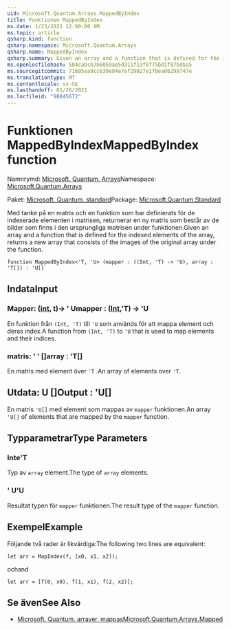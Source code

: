 ```yaml
---
uid: Microsoft.Quantum.Arrays.MappedByIndex
title: Funktionen MappedByIndex
ms.date: 1/23/2021 12:00:00 AM
ms.topic: article
qsharp.kind: function
qsharp.namespace: Microsoft.Quantum.Arrays
qsharp.name: MappedByIndex
qsharp.summary: Given an array and a function that is defined for the indexed elements of the array, returns a new array that consists of the images of the original array under the function.
ms.openlocfilehash: 584cabcb7b6059ae5d311f13f5f75bd1f87bdba5
ms.sourcegitcommit: 71605ea9cc630e84e7ef29027e1f0ea06299747e
ms.translationtype: MT
ms.contentlocale: sv-SE
ms.lasthandoff: 01/26/2021
ms.locfileid: "98845672"
---
```

# <a name="mappedbyindex-function"></a><span data-ttu-id="f126a-102">Funktionen MappedByIndex</span><span class="sxs-lookup"><span data-stu-id="f126a-102">MappedByIndex function</span></span>

<span data-ttu-id="f126a-103">Namnrymd: [Microsoft. Quantum. Arrays](xref:Microsoft.Quantum.Arrays)</span><span class="sxs-lookup"><span data-stu-id="f126a-103">Namespace: [Microsoft.Quantum.Arrays](xref:Microsoft.Quantum.Arrays)</span></span>

<span data-ttu-id="f126a-104">Paket: [Microsoft. Quantum. standard](https://nuget.org/packages/Microsoft.Quantum.Standard)</span><span class="sxs-lookup"><span data-stu-id="f126a-104">Package: [Microsoft.Quantum.Standard](https://nuget.org/packages/Microsoft.Quantum.Standard)</span></span>


<span data-ttu-id="f126a-105">Med tanke på en matris och en funktion som har definierats för de indexerade elementen i matrisen, returnerar en ny matris som består av de bilder som finns i den ursprungliga matrisen under funktionen.</span><span class="sxs-lookup"><span data-stu-id="f126a-105">Given an array and a function that is defined for the indexed elements of the array, returns a new array that consists of the images of the original array under the function.</span></span>

```qsharp
function MappedByIndex<'T, 'U> (mapper : ((Int, 'T) -> 'U), array : 'T[]) : 'U[]
```


## <a name="input"></a><span data-ttu-id="f126a-106">Indata</span><span class="sxs-lookup"><span data-stu-id="f126a-106">Input</span></span>

### <a name="mapper--intt---u"></a><span data-ttu-id="f126a-107">Mapper: ([int](xref:microsoft.quantum.lang-ref.int), t)-> ' U</span><span class="sxs-lookup"><span data-stu-id="f126a-107">mapper : ([Int](xref:microsoft.quantum.lang-ref.int),'T) -> 'U</span></span>

<span data-ttu-id="f126a-108">En funktion från `(Int, 'T)` till `'U` som används för att mappa element och deras index.</span><span class="sxs-lookup"><span data-stu-id="f126a-108">A function from `(Int, 'T)` to `'U` that is used to map elements and their indices.</span></span>


### <a name="array--t"></a><span data-ttu-id="f126a-109">matris: ' ' []</span><span class="sxs-lookup"><span data-stu-id="f126a-109">array : 'T[]</span></span>

<span data-ttu-id="f126a-110">En matris med element över `'T` .</span><span class="sxs-lookup"><span data-stu-id="f126a-110">An array of elements over `'T`.</span></span>



## <a name="output--u"></a><span data-ttu-id="f126a-111">Utdata: U []</span><span class="sxs-lookup"><span data-stu-id="f126a-111">Output : 'U[]</span></span>

<span data-ttu-id="f126a-112">En matris `'U[]` med element som mappas av `mapper` funktionen.</span><span class="sxs-lookup"><span data-stu-id="f126a-112">An array `'U[]` of elements that are mapped by the `mapper` function.</span></span>

## <a name="type-parameters"></a><span data-ttu-id="f126a-113">Typparametrar</span><span class="sxs-lookup"><span data-stu-id="f126a-113">Type Parameters</span></span>

### <a name="t"></a><span data-ttu-id="f126a-114">Inte</span><span class="sxs-lookup"><span data-stu-id="f126a-114">'T</span></span>

<span data-ttu-id="f126a-115">Typ av `array` element.</span><span class="sxs-lookup"><span data-stu-id="f126a-115">The type of `array` elements.</span></span>
### <a name="u"></a><span data-ttu-id="f126a-116">' U</span><span class="sxs-lookup"><span data-stu-id="f126a-116">'U</span></span>

<span data-ttu-id="f126a-117">Resultat typen för `mapper` funktionen.</span><span class="sxs-lookup"><span data-stu-id="f126a-117">The result type of the `mapper` function.</span></span>

## <a name="example"></a><span data-ttu-id="f126a-118">Exempel</span><span class="sxs-lookup"><span data-stu-id="f126a-118">Example</span></span>

<span data-ttu-id="f126a-119">Följande två rader är likvärdiga:</span><span class="sxs-lookup"><span data-stu-id="f126a-119">The following two lines are equivalent:</span></span>

```qsharp
let arr = MapIndex(f, [x0, x1, x2]);
```

<span data-ttu-id="f126a-120">och</span><span class="sxs-lookup"><span data-stu-id="f126a-120">and</span></span>

```qsharp
let arr = [f(0, x0), f(1, x1), f(2, x2)];
```

## <a name="see-also"></a><span data-ttu-id="f126a-121">Se även</span><span class="sxs-lookup"><span data-stu-id="f126a-121">See Also</span></span>

- [<span data-ttu-id="f126a-122">Microsoft. Quantum. arrayer. mappas</span><span class="sxs-lookup"><span data-stu-id="f126a-122">Microsoft.Quantum.Arrays.Mapped</span></span>](xref:Microsoft.Quantum.Arrays.Mapped)